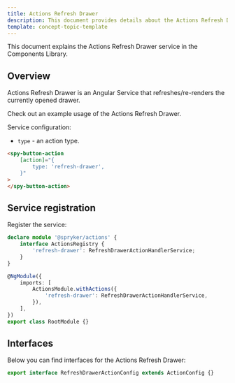 ```yaml
---
title: Actions Refresh Drawer
description: This document provides details about the Actions Refresh Drawer service in the Components Library.
template: concept-topic-template
---
```


This document explains the Actions Refresh Drawer service in the Components Library.

## Overview

Actions Refresh Drawer is an Angular Service that refreshes/re-renders the currently opened drawer.

Check out an example usage of the Actions Refresh Drawer.

Service configuration:

- `type` - an action type.

```html
<spy-button-action
    [action]="{
        type: 'refresh-drawer',
    }"
>
</spy-button-action>
```

## Service registration

Register the service:

```ts
declare module '@spryker/actions' {
    interface ActionsRegistry {
        'refresh-drawer': RefreshDrawerActionHandlerService;
    }
}

@NgModule({
    imports: [
        ActionsModule.withActions({
            'refresh-drawer': RefreshDrawerActionHandlerService,
        }),
    ],
})
export class RootModule {}
```

## Interfaces

Below you can find interfaces for the Actions Refresh Drawer:

```ts
export interface RefreshDrawerActionConfig extends ActionConfig {}
```
